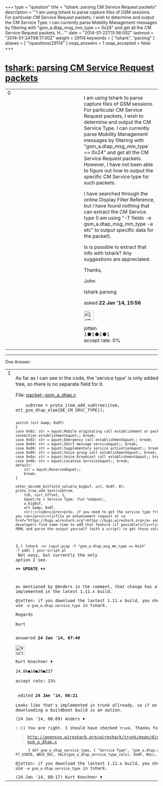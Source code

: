 +++
type = "question"
title = "tshark: parsing CM Service Request packets"
description = '''I am using tshark to parse capture files of GSM sessions. For particular CM Service Request packets, I wish to determine and output the CM Service Type. I can currently parse Mobility Management messages by filtering with &quot;gsm_a.dtap_msg_mm_type == 0x24&quot; and get all the CM Service Request packets. H...'''
date = "2014-01-22T15:56:00Z"
lastmod = "2014-01-24T08:17:00Z"
weight = 29114
keywords = [ "tshark", "parsing" ]
aliases = [ "/questions/29114" ]
osqa_answers = 1
osqa_accepted = false
+++

<div class="headNormal">

# [tshark: parsing CM Service Request packets](/questions/29114/tshark-parsing-cm-service-request-packets)

</div>

<div id="main-body">

<div id="askform">

<table id="question-table" style="width:100%;"><colgroup><col style="width: 50%" /><col style="width: 50%" /></colgroup><tbody><tr class="odd"><td style="width: 30px; vertical-align: top"><div class="vote-buttons"><span id="post-29114-upvote" class="ajax-command post-vote up" rel="nofollow" title="I like this post (click again to cancel)"> </span><div id="post-29114-score" class="post-score" title="current number of votes">0</div><span id="post-29114-downvote" class="ajax-command post-vote down" rel="nofollow" title="I dont like this post (click again to cancel)"> </span> <span id="favorite-mark" class="ajax-command favorite-mark" rel="nofollow" title="mark/unmark this question as favorite (click again to cancel)"> </span><div id="favorite-count" class="favorite-count"></div></div></td><td><div id="item-right"><div class="question-body"><p>I am using tshark to parse capture files of GSM sessions. For particular CM Service Request packets, I wish to determine and output the CM Service Type. I can currently parse Mobility Management messages by filtering with "gsm_a.dtap_msg_mm_type == 0x24" and get all the CM Service Request packets. However, I have not been able to figure out how to output the specific CM Service type for such packets.</p><p>I have searched through the online Display Filter Reference, but I have found nothing that can extract the CM Service type (I am using "-T fields -e gsm_a.dtap_msg_mm_type -e etc" to output specific data for the packet).</p><p>Is is possible to extract that info with tshark? Any suggestions are appreciated.</p><p>Thanks,</p><p>John</p></div><div id="question-tags" class="tags-container tags"><span class="post-tag tag-link-tshark" rel="tag" title="see questions tagged &#39;tshark&#39;">tshark</span> <span class="post-tag tag-link-parsing" rel="tag" title="see questions tagged &#39;parsing&#39;">parsing</span></div><div id="question-controls" class="post-controls"></div><div class="post-update-info-container"><div class="post-update-info post-update-info-user"><p>asked <strong>22 Jan '14, 15:56</strong></p><img src="https://secure.gravatar.com/avatar/8339fd0996779002cffd77d4b084a745?s=32&amp;d=identicon&amp;r=g" class="gravatar" width="32" height="32" alt="jotten&#39;s gravatar image" /><p><span>jotten</span><br />
<span class="score" title="1 reputation points">1</span><span title="1 badges"><span class="badge1">●</span><span class="badgecount">1</span></span><span title="1 badges"><span class="silver">●</span><span class="badgecount">1</span></span><span title="1 badges"><span class="bronze">●</span><span class="badgecount">1</span></span><br />
<span class="accept_rate" title="Rate of the user&#39;s accepted answers">accept rate:</span> <span title="jotten has no accepted answers">0%</span></p></div></div><div id="comments-container-29114" class="comments-container"></div><div id="comment-tools-29114" class="comment-tools"></div><div class="clear"></div><div id="comment-29114-form-container" class="comment-form-container"></div><div class="clear"></div></div></td></tr></tbody></table>

------------------------------------------------------------------------

<div class="tabBar">

<span id="sort-top"></span>

<div class="headQuestions">

One Answer:

</div>

</div>

<span id="29140"></span>

<div id="answer-container-29140" class="answer">

<table style="width:100%;"><colgroup><col style="width: 50%" /><col style="width: 50%" /></colgroup><tbody><tr class="odd"><td style="width: 30px; vertical-align: top"><div class="vote-buttons"><span id="post-29140-upvote" class="ajax-command post-vote up" rel="nofollow" title="I like this post (click again to cancel)"> </span><div id="post-29140-score" class="post-score" title="current number of votes">1</div><span id="post-29140-downvote" class="ajax-command post-vote down" rel="nofollow" title="I dont like this post (click again to cancel)"> </span></div></td><td><div class="item-right"><div class="answer-body"><p>As far as I can see in the code, the 'service type' is only added as text to the tree, so there is no separate field for it.</p><p>File: <a href="http://anonsvn.wireshark.org/wireshark/trunk-1.10/epan/dissectors/packet-gsm_a_dtap.c">packet-gsm_a_dtap.c</a></p><pre><code>    subtree = proto_item_add_subtree(item, ett_gsm_dtap_elem[DE_CM_SRVC_TYPE]);

    switch (oct &amp; 0x0f)
    {
    case 0x01: str = &quot;Mobile originating call establishment or packet mode connection establishment&quot;; break;
    case 0x02: str = &quot;Emergency call establishment&quot;; break;
    case 0x04: str = &quot;Short message service&quot;; break;
    case 0x08: str = &quot;Supplementary service activation&quot;; break;
    case 0x09: str = &quot;Voice group call establishment&quot;; break;
    case 0x0a: str = &quot;Voice broadcast call establishment&quot;; break;
    case 0x0b: str = &quot;Location Services&quot;; break;
    default:
        str = &quot;Reserved&quot;;
        break;
    }

    other_decode_bitfield_value(a_bigbuf, oct, 0x0f, 8);
    proto_tree_add_text(subtree,
        tvb, curr_offset, 1,
        &quot;%s = Service Type: (%u) %s&quot;,
        a_bigbuf,
        oct &amp; 0x0f,
        str);</code></pre><p>So, if you need to get the service type from tshark output you can</p><ul><li>file an enhancement request at <a href="https://bugs.wireshark.org">https://bugs.wireshark.org</a> and hope one of the developers find some time to add that feature (if possible)</li><li>let tshark print PDML and parse the output yourself (with a script) to get those values:<br />
1.) <code>tshark -nr input.pcap -Y "gsm_a.dtap_msg_mm_type == 0x24" -T pdml | your-script.pl</code><br />
Not easy, but currently the only option I see.</li></ul><p><strong>++ UPDATE ++</strong><br />
</p><p>as mentioned by <span><span>@Anders</span></span> in the comment, that change has already been implemented in the latest 1.11.x build.</p><p><span><span>@jotten</span></span>: if you download the lastest 1.11.x build, you should be able to use <code>-e gsm_a.dtap.service_type</code> in tshark.</p><p>Regards<br />
Kurt</p></div><div class="answer-controls post-controls"></div><div class="post-update-info-container"><div class="post-update-info post-update-info-user"><p>answered <strong>24 Jan '14, 07:40</strong></p><img src="https://secure.gravatar.com/avatar/23b7bf5b13bc2c98b2e8aa9869ca5d75?s=32&amp;d=identicon&amp;r=g" class="gravatar" width="32" height="32" alt="Kurt%20Knochner&#39;s gravatar image" /><p><span>Kurt Knochner ♦</span><br />
<span class="score" title="24767 reputation points"><span>24.8k</span></span><span title="10 badges"><span class="badge1">●</span><span class="badgecount">10</span></span><span title="39 badges"><span class="silver">●</span><span class="badgecount">39</span></span><span title="237 badges"><span class="bronze">●</span><span class="badgecount">237</span></span><br />
<span class="accept_rate" title="Rate of the user&#39;s accepted answers">accept rate:</span> <span title="Kurt Knochner has 344 accepted answers">15%</span> </br></br></p></div><div class="post-update-info post-update-info-edited"><p><span> edited <strong>24 Jan '14, 08:21</strong> </span></p></div></div><div id="comments-container-29140" class="comments-container"><span id="29143"></span><div id="comment-29143" class="comment"><div id="post-29143-score" class="comment-score"></div><div class="comment-text"><p>Looks like that's implemented in trunk allready, so if on windows downloading a buildboot build is an option.</p></div><div id="comment-29143-info" class="comment-info"><span class="comment-age">(24 Jan '14, 08:09)</span> <span class="comment-user userinfo">Anders ♦</span></div></div><span id="29144"></span><div id="comment-29144" class="comment"><div id="post-29144-score" class="comment-score"></div><div class="comment-text"><p>:-)) You are right. I should have checked <code>trunk</code>. Thanks for the hint!</p><blockquote><p><a href="http://anonsvn.wireshark.org/wireshark/trunk/epan/dissectors/packet-gsm_a_dtap.c">http://anonsvn.wireshark.org/wireshark/trunk/epan/dissectors/packet-gsm_a_dtap.c</a></p></blockquote><pre><code>      { &amp;hf_gsm_a_dtap_service_type, { &quot;Service Type&quot;, &quot;gsm_a.dtap.service_type&quot;, FT_UINT8, BASE_DEC, VALS(gsm_a_dtap_service_type_vals), 0x0F, NULL, HFILL }},</code></pre><p><span></span><span>@jotten</span>: if you download the lastest 1.11.x build, you should be able to use <code>-e gsm_a.dtap.service_type</code> in tshark.</p></div><div id="comment-29144-info" class="comment-info"><span class="comment-age">(24 Jan '14, 08:17)</span> <span class="comment-user userinfo">Kurt Knochner ♦</span></div></div></div><div id="comment-tools-29140" class="comment-tools"></div><div class="clear"></div><div id="comment-29140-form-container" class="comment-form-container"></div><div class="clear"></div></div></td></tr></tbody></table>

</div>

<div class="paginator-container-left">

</div>

</div>

</div>

